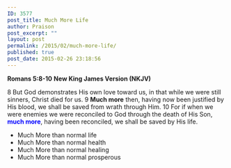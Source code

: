 ```yaml
---
ID: 3577
post_title: Much More Life
author: Praison
post_excerpt: ""
layout: post
permalink: /2015/02/much-more-life/
published: true
post_date: 2015-02-26 23:18:56
---
```

<strong>Romans 5:8-10</strong>
<strong> New King James Version (NKJV)</strong>

8 But God demonstrates His own love toward us, in that while we were still sinners, Christ died for us. 9 <strong>Much more</strong> then, having now been justified by His blood, we shall be saved from wrath through Him. 10 For if when we were enemies we were reconciled to God through the death of His Son, <strong><span style="color: #0000ff;">much more</span></strong>, having been reconciled, we shall be saved by His life.
<ul>
	<li>Much More than normal life</li>
	<li>Much More than normal health</li>
	<li>Much More than normal healing</li>
	<li>Much More than normal prosperous</li>
</ul>